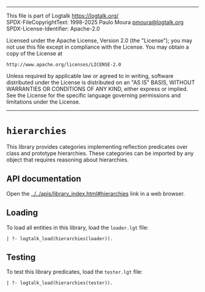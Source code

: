 ________________________________________________________________________

This file is part of Logtalk <https://logtalk.org/>  
SPDX-FileCopyrightText: 1998-2025 Paulo Moura <pmoura@logtalk.org>  
SPDX-License-Identifier: Apache-2.0

Licensed under the Apache License, Version 2.0 (the "License");
you may not use this file except in compliance with the License.
You may obtain a copy of the License at

    http://www.apache.org/licenses/LICENSE-2.0

Unless required by applicable law or agreed to in writing, software
distributed under the License is distributed on an "AS IS" BASIS,
WITHOUT WARRANTIES OR CONDITIONS OF ANY KIND, either express or implied.
See the License for the specific language governing permissions and
limitations under the License.
________________________________________________________________________


`hierarchies`
=============

This library provides categories implementing reflection predicates over
class and prototype hierarchies. These categories can be imported by any
object that requires reasoning about hierarchies.


API documentation
-----------------

Open the [../../apis/library_index.html#hierarchies](../../apis/library_index.html#hierarchies)
link in a web browser.


Loading
-------

To load all entities in this library, load the `loader.lgt` file:

	| ?- logtalk_load(hierarchies(loader)).


Testing
-------

To test this library predicates, load the `tester.lgt` file:

	| ?- logtalk_load(hierarchies(tester)).
